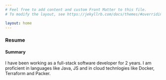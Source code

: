 ```yaml
---
# Feel free to add content and custom Front Matter to this file.
# To modify the layout, see https://jekyllrb.com/docs/themes/#overriding-theme-defaults

layout: home
---
```

### Resume

#### Summary
I have been working as a full-stack software developer for 2 years. I am proficient in languages like Java, JS and in cloud technlogies like Docker, Terraform and Packer.
